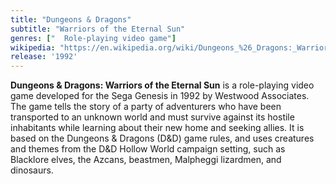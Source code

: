 ```yaml
---
title: "Dungeons & Dragons"
subtitle: "Warriors of the Eternal Sun"
genres: ["	Role-playing video game"]
wikipedia: "https://en.wikipedia.org/wiki/Dungeons_%26_Dragons:_Warriors_of_the_Eternal_Sun"
release: '1992'
---
```

**Dungeons & Dragons: Warriors of the Eternal Sun** is a role-playing video game developed for the Sega Genesis in 1992 by Westwood Associates. The game tells the story of a party of adventurers who have been transported to an unknown world and must survive against its hostile inhabitants while learning about their new home and seeking allies. It is based on the Dungeons & Dragons (D&D) game rules, and uses creatures and themes from the D&D Hollow World campaign setting, such as Blacklore elves, the Azcans, beastmen, Malpheggi lizardmen, and dinosaurs.